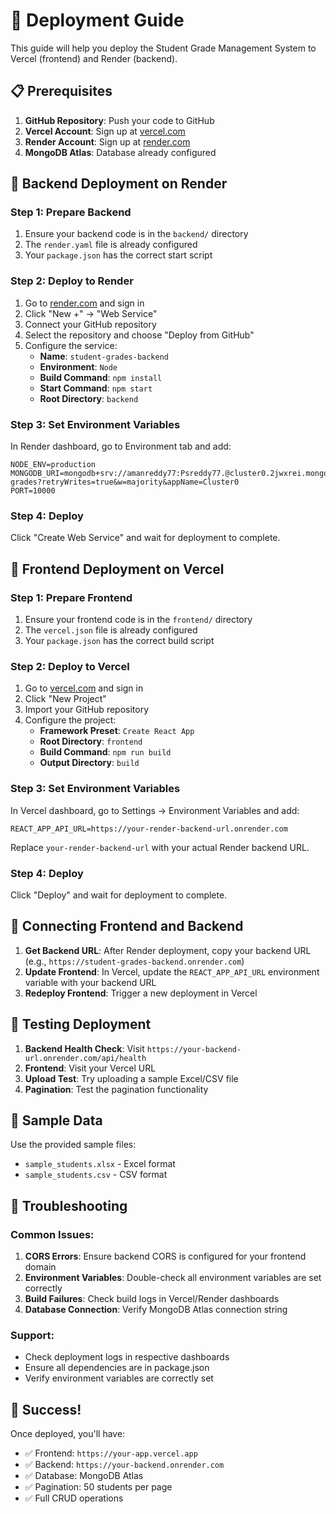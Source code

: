 # 🚀 Deployment Guide

This guide will help you deploy the Student Grade Management System to Vercel (frontend) and Render (backend).

## 📋 Prerequisites

1. **GitHub Repository**: Push your code to GitHub
2. **Vercel Account**: Sign up at [vercel.com](https://vercel.com)
3. **Render Account**: Sign up at [render.com](https://render.com)
4. **MongoDB Atlas**: Database already configured

## 🔧 Backend Deployment on Render

### Step 1: Prepare Backend
1. Ensure your backend code is in the `backend/` directory
2. The `render.yaml` file is already configured
3. Your `package.json` has the correct start script

### Step 2: Deploy to Render
1. Go to [render.com](https://render.com) and sign in
2. Click "New +" → "Web Service"
3. Connect your GitHub repository
4. Select the repository and choose "Deploy from GitHub"
5. Configure the service:
   - **Name**: `student-grades-backend`
   - **Environment**: `Node`
   - **Build Command**: `npm install`
   - **Start Command**: `npm start`
   - **Root Directory**: `backend`

### Step 3: Set Environment Variables
In Render dashboard, go to Environment tab and add:
```
NODE_ENV=production
MONGODB_URI=mongodb+srv://amanreddy77:Psreddy77.@cluster0.2jwxrei.mongodb.net/student-grades?retryWrites=true&w=majority&appName=Cluster0
PORT=10000
```

### Step 4: Deploy
Click "Create Web Service" and wait for deployment to complete.

## 🎨 Frontend Deployment on Vercel

### Step 1: Prepare Frontend
1. Ensure your frontend code is in the `frontend/` directory
2. The `vercel.json` file is already configured
3. Your `package.json` has the correct build script

### Step 2: Deploy to Vercel
1. Go to [vercel.com](https://vercel.com) and sign in
2. Click "New Project"
3. Import your GitHub repository
4. Configure the project:
   - **Framework Preset**: `Create React App`
   - **Root Directory**: `frontend`
   - **Build Command**: `npm run build`
   - **Output Directory**: `build`

### Step 3: Set Environment Variables
In Vercel dashboard, go to Settings → Environment Variables and add:
```
REACT_APP_API_URL=https://your-render-backend-url.onrender.com
```
Replace `your-render-backend-url` with your actual Render backend URL.

### Step 4: Deploy
Click "Deploy" and wait for deployment to complete.

## 🔗 Connecting Frontend and Backend

1. **Get Backend URL**: After Render deployment, copy your backend URL (e.g., `https://student-grades-backend.onrender.com`)
2. **Update Frontend**: In Vercel, update the `REACT_APP_API_URL` environment variable with your backend URL
3. **Redeploy Frontend**: Trigger a new deployment in Vercel

## 🧪 Testing Deployment

1. **Backend Health Check**: Visit `https://your-backend-url.onrender.com/api/health`
2. **Frontend**: Visit your Vercel URL
3. **Upload Test**: Try uploading a sample Excel/CSV file
4. **Pagination**: Test the pagination functionality

## 📝 Sample Data

Use the provided sample files:
- `sample_students.xlsx` - Excel format
- `sample_students.csv` - CSV format

## 🐛 Troubleshooting

### Common Issues:
1. **CORS Errors**: Ensure backend CORS is configured for your frontend domain
2. **Environment Variables**: Double-check all environment variables are set correctly
3. **Build Failures**: Check build logs in Vercel/Render dashboards
4. **Database Connection**: Verify MongoDB Atlas connection string

### Support:
- Check deployment logs in respective dashboards
- Ensure all dependencies are in package.json
- Verify environment variables are correctly set

## 🎉 Success!

Once deployed, you'll have:
- ✅ Frontend: `https://your-app.vercel.app`
- ✅ Backend: `https://your-backend.onrender.com`
- ✅ Database: MongoDB Atlas
- ✅ Pagination: 50 students per page
- ✅ Full CRUD operations
